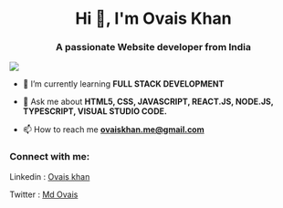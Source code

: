 <h1 align="center">Hi 👋, I'm Ovais Khan</h1>
<h3 align="center">A passionate Website developer from India</h3>

<p align="left"> <img src="https://komarev.com/ghpvc/?username=mdashraf9870&label=Profile%20views&color=0e75b6&style=flat" /> </p>

- 🌱 I’m currently learning **FULL STACK DEVELOPMENT**

- 💬 Ask me about **HTML5, CSS, JAVASCRIPT, REACT.JS, NODE.JS, TYPESCRIPT, VISUAL STUDIO CODE.**

- 📫 How to reach me **ovaiskhan.me@gmail.com**

<h3 align="left">Connect with me:</h3>
<p align="left">Linkedin : <a href="https://www.linkedin.com/in/mdovais/">Ovais khan</a>
</p>
<p align="left">Twitter : <a href="https://twitter.com/md__ovais">Md Ovais</a>
</p>
